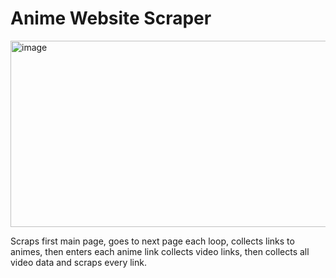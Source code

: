 # Anime Website Scraper
<img width="585" height="298" alt="image" src="https://github.com/user-attachments/assets/2a9d57c3-d71a-400f-9f10-5cdc23c7df1f" />

Scraps first main page, goes to next page each loop, collects links to animes, then enters each anime link collects video links, then collects all video data and scraps every link.
